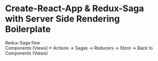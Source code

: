 # Create-React-App & Redux-Saga with Server Side Rendering Boilerplate<br />

Redux-Saga flow <br />
Components (Views)-> Actions -> Sagas -> Reducers -> Store -> Back to Components (Views)